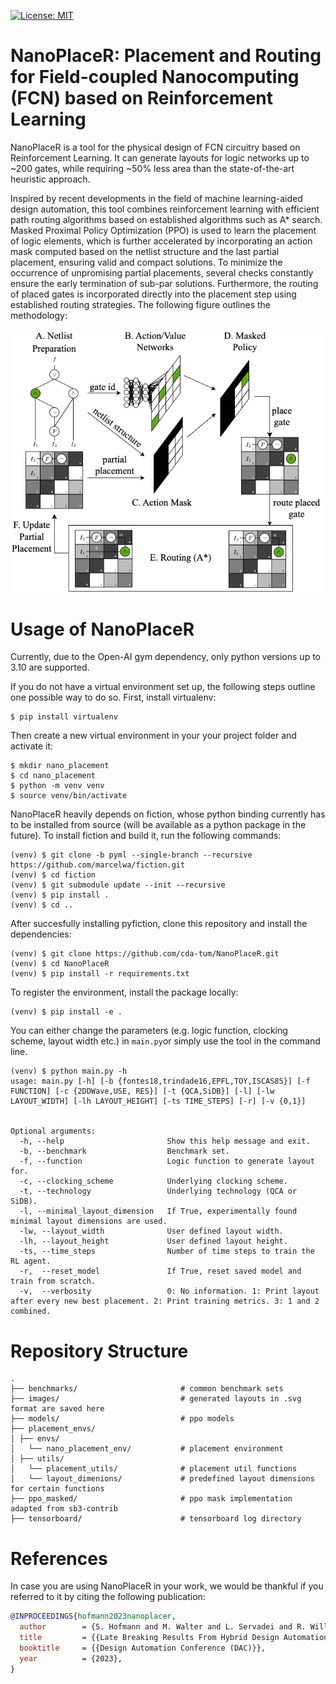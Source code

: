 [![License: MIT](https://img.shields.io/badge/license-MIT-blue.svg?style=flat-square)](https://opensource.org/licenses/MIT)

# NanoPlaceR: Placement and Routing for Field-coupled Nanocomputing (FCN) based on Reinforcement Learning

NanoPlaceR is a tool for the physical design of FCN circuitry based on Reinforcement Learning.
It can generate layouts for logic networks up to ~200 gates, while requiring ~50% less area than the state-of-the-art heuristic approach.

Inspired by recent developments in the field of machine learning-aided design automation, this tool combines reinforcement learning with efficient path routing algorithms based on established algorithms such as A* search. 
Masked Proximal Policy Optimization (PPO) is used to learn the placement of logic elements, which is further accelerated by incorporating an action mask computed based on the netlist structure and the last partial placement, ensuring valid and compact solutions. 
To minimize the occurrence of unpromising partial placements, several checks constantly ensure the early termination of sub-par solutions. 
Furthermore, the routing of placed gates is incorporated directly into the placement step using established routing strategies.
The following figure outlines the methodology:

![](images/lbr.png)


# Usage of NanoPlaceR

Currently, due to the Open-AI gym dependency, only python versions up to 3.10 are supported.

If you do not have a virtual environment set up, the following steps outline one possible way to do so.
First, install virtualenv:

```console
$ pip install virtualenv
```

Then create a new virtual environment in your your project folder and activate it:

```console
$ mkdir nano_placement
$ cd nano_placement
$ python -m venv venv
$ source venv/bin/activate
```

NanoPlaceR heavily depends on fiction, whose python binding currently has to be installed from source (will be available as a python package in the future).
To install fiction and build it, run the following commands:
```console
(venv) $ git clone -b pyml --single-branch --recursive https://github.com/marcelwa/fiction.git
(venv) $ cd fiction
(venv) $ git submodule update --init --recursive
(venv) $ pip install .
(venv) $ cd ..
```

After succesfully installing pyfiction, clone this repository and install the dependencies:
```console
(venv) $ git clone https://github.com/cda-tum/NanoPlaceR.git
(venv) $ cd NanoPlaceR
(venv) $ pip install -r requirements.txt
```

To register the environment, install the package locally:
```console
(venv) $ pip install -e .
```

You can either change the parameters (e.g. logic function, clocking scheme, layout width etc.) in ``main.py``or simply use the tool in the command line.

```
(venv) $ python main.py -h
usage: main.py [-h] [-b {fontes18,trindade16,EPFL,TOY,ISCAS85}] [-f FUNCTION] [-c {2DDWave,USE, RES}] [-t {QCA,SiDB}] [-l] [-lw LAYOUT_WIDTH] [-lh LAYOUT_HEIGHT] [-ts TIME_STEPS] [-r] [-v {0,1}]


Optional arguments:
  -h, --help                       Show this help message and exit.
  -b, --benchmark                  Benchmark set.
  -f, --function                   Logic function to generate layout for.
  -c, --clocking_scheme            Underlying clocking scheme.
  -t, --technology                 Underlying technology (QCA or SiDB).
  -l, --minimal_layout_dimension   If True, experimentally found minimal layout dimensions are used.
  -lw, --layout_width              User defined layout width.
  -lh, --layout_height             User defined layout height.
  -ts, --time_steps                Number of time steps to train the RL agent.
  -r,  --reset_model               If True, reset saved model and train from scratch.
  -v,  --verbosity                 0: No information. 1: Print layout after every new best placement. 2: Print training metrics. 3: 1 and 2 combined.
```

# Repository Structure

```
.
├── benchmarks/                       # common benchmark sets
├── images/                           # generated layouts in .svg format are saved here
├── models/                           # ppo models
├── placement_envs/
│ ├── envs/
│   └── nano_placement_env/           # placement environment
│ ├── utils/
│   └── placement_utils/              # placement util functions
│   └── layout_dimenions/             # predefined layout dimensions for certain functions
├── ppo_masked/                       # ppo mask implementation adapted from sb3-contrib
├── tensorboard/                      # tensorboard log directory
```

# References

In case you are using NanoPlaceR in your work, we would be thankful if you referred to it by citing the following publication:

```bibtex
@INPROCEEDINGS{hofmann2023nanoplacer,
  author        = {S. Hofmann and M. Walter and L. Servadei and R. Wille},
  title         = {{Late Breaking Results From Hybrid Design Automation for Field-coupled Nanotechnologies}},
  booktitle     = {{Design Automation Conference (DAC)}},
  year          = {2023},
}
```
